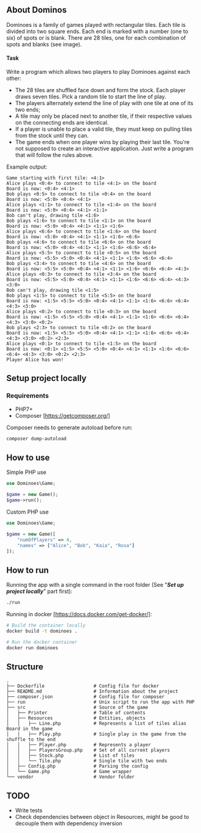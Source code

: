 ## About Dominos

Dominoes is a family of games played with rectangular tiles. Each tile is divided into two square ends. Each end is marked with a number (one to six) of spots or is blank. There are 28 tiles, one for each combination of spots and blanks (see image).

#### Task
Write a program which allows two players to play Dominoes against each other:
- The 28 tiles are shuffled face down and form the stock. Each player draws seven tiles. Pick a random tile to start the line of play.
- The players alternately extend the line of play with one tile at one of its two ends;
- A tile may only be placed next to another tile, if their respective values on the connecting ends are identical.
- If a player is unable to place a valid tile, they must keep on pulling tiles from the stock until they can.
- The game ends when one player wins by playing their last tile.
You're not supposed to create an interactive application. Just write a program that will follow the rules above.

Example output:
```
Game starting with first tile: <4:1>
Alice plays <0:4> to connect to tile <4:1> on the board
Board is now: <0:4> <4:1>
Bob plays <0:5> to connect to tile <0:4> on the board
Board is now: <5:0> <0:4> <4:1>
Alice plays <1:1> to connect to tile <1:4> on the board
Board is now: <5:0> <0:4> <4:1> <1:1>
Bob can't play, drawing tile <1:6>
Bob plays <1:6> to connect to tile <1:1> on the board
Board is now: <5:0> <0:4> <4:1> <1:1> <1:6>
Alice plays <6:6> to connect to tile <1:6> on the board
Board is now: <5:0> <0:4> <4:1> <1:1> <1:6> <6:6>
Bob plays <4:6> to connect to tile <6:6> on the board
Board is now: <5:0> <0:4> <4:1> <1:1> <1:6> <6:6> <6:4>
Alice plays <5:5> to connect to tile <0:5> on the board
Board is now: <5:5> <5:0> <0:4> <4:1> <1:1> <1:6> <6:6> <6:4>
Bob plays <3:4> to connect to tile <4:6> on the board
Board is now: <5:5> <5:0> <0:4> <4:1> <1:1> <1:6> <6:6> <6:4> <4:3>
Alice plays <0:3> to connect to tile <3:4> on the board
Board is now: <5:5> <5:0> <0:4> <4:1> <1:1> <1:6> <6:6> <6:4> <4:3> <3:0>
Bob can't play, drawing tile <1:5>
Bob plays <1:5> to connect to tile <5:5> on the board
Board is now: <1:5> <5:5> <5:0> <0:4> <4:1> <1:1> <1:6> <6:6> <6:4> <4:3> <3:0>
Alice plays <0:2> to connect to tile <0:3> on the board
Board is now: <1:5> <5:5> <5:0> <0:4> <4:1> <1:1> <1:6> <6:6> <6:4> <4:3> <3:0> <0:2>
Bob plays <2:3> to connect to tile <0:2> on the board
Board is now: <1:5> <5:5> <5:0> <0:4> <4:1> <1:1> <1:6> <6:6> <6:4> <4:3> <3:0> <0:2> <2:3>
Alice plays <0:1> to connect to tile <1:5> on the board
Board is now: <0:1> <1:5> <5:5> <5:0> <0:4> <4:1> <1:1> <1:6> <6:6> <6:4> <4:3> <3:0> <0:2> <2:3>
Player Alice has won!
```
## Setup project locally
### Requirements
- PHP7+
- Composer [https://getcomposer.org/]

Composer needs to generate autoload before run:
```bash
composer dump-autoload
```

## How to use
Simple PHP use
```php
use Dominoes\Game;

$game = new Game();
$game->run();
```

Custom PHP use
```php
use Dominoes\Game;

$game = new Game([
    "numOfPlayers" => 4,
    "names" => ["Alice", "Bob", "Kaia", "Rosa"]
]);
```

## How to run
Running the app with a single command in the root folder (See "***Set up project locally***" part first):
```bash
./run
```
Running in docker [https://docs.docker.com/get-docker/]:
```bash
# Build the container locally
docker build -t dominoes .

# Run the docker container
docker run dominoes
```

## Structure

    .
    ├── Dockerfile                  # Config file for docker
    ├── README.md                   # Information about the project
    ├── composer.json               # Config file for composer
    ├── run                         # Unix script to run the app with PHP
    ├── src                         # Source of the game
    │   ├── Printer                 # Table of contents
    │   ├── Resources               # Entities, objects
    │   │   ├── Line.php            # Represents a list of tiles alias Board in the game
    │   │   ├── Play.php            # Single play in the game from the shuffle to the end
    │   │   ├── Player.php          # Represents a player
    │   │   ├── PlayersGroup.php    # Set of all current players
    │   │   ├── Stock.php           # List of tiles
    │   │   └── Tile.php            # Single tile with two ends
    │   ├── Config.php              # Parsing the config
    │   └── Game.php                # Game wrapper
    └── vendor                      # Vendor folder 

## TODO
- Write tests
- Check dependencies between object in Resources, might be good to decouple them with dependency inversion
